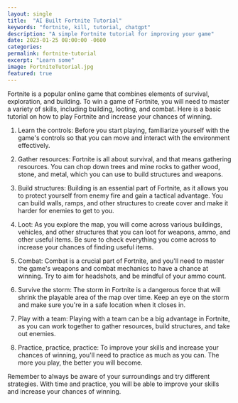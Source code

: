 ```yaml
---
layout: single
title:  "AI Built Fortnite Tutorial"
keywords: "fortnite, kill, tutorial, chatgpt"
description: "A simple Fortnite tutorial for improving your game"
date: 2023-01-25 08:00:00 -0600
categories: 
permalink: fortnite-tutorial
excerpt: "Learn some"
image: FortniteTutorial.jpg
featured: true
---
```


Fortnite is a popular online game that combines elements of survival, exploration, and building. To win a game of Fortnite, you will need to master a variety of skills, including building, looting, and combat. Here is a basic tutorial on how to play Fortnite and increase your chances of winning.

1. Learn the controls: Before you start playing, familiarize yourself with the game's controls so that you can move and interact with the environment effectively.

2. Gather resources: Fortnite is all about survival, and that means gathering resources. You can chop down trees and mine rocks to gather wood, stone, and metal, which you can use to build structures and weapons.

3. Build structures: Building is an essential part of Fortnite, as it allows you to protect yourself from enemy fire and gain a tactical advantage. You can build walls, ramps, and other structures to create cover and make it harder for enemies to get to you.

4. Loot: As you explore the map, you will come across various buildings, vehicles, and other structures that you can loot for weapons, ammo, and other useful items. Be sure to check everything you come across to increase your chances of finding useful items.

5. Combat: Combat is a crucial part of Fortnite, and you'll need to master the game's weapons and combat mechanics to have a chance at winning. Try to aim for headshots, and be mindful of your ammo count.

6. Survive the storm: The storm in Fortnite is a dangerous force that will shrink the playable area of the map over time. Keep an eye on the storm and make sure you're in a safe location when it closes in.

7. Play with a team: Playing with a team can be a big advantage in Fortnite, as you can work together to gather resources, build structures, and take out enemies.

8. Practice, practice, practice: To improve your skills and increase your chances of winning, you'll need to practice as much as you can. The more you play, the better you will become.

Remember to always be aware of your surroundings and try different strategies. With time and practice, you will be able to improve your skills and increase your chances of winning.

